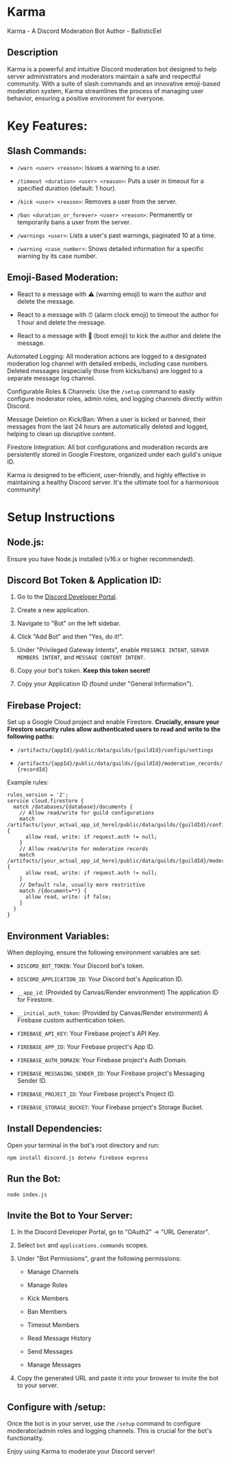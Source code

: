 # Karma

Karma - A Discord Moderation Bot
Author - BallisticEel

## Description

Karma is a powerful and intuitive Discord moderation bot designed to help server administrators and moderators maintain a safe and respectful community. With a suite of slash commands and an innovative emoji-based moderation system, Karma streamlines the process of managing user behavior, ensuring a positive environment for everyone.

# Key Features:

## Slash Commands:

* `/warn <user> <reason>`: Issues a warning to a user.

* `/timeout <duration> <user> <reason>`: Puts a user in timeout for a specified duration (default: 1 hour).

* `/kick <user> <reason>`: Removes a user from the server.

* `/ban <duration_or_forever> <user> <reason>`: Permanently or temporarily bans a user from the server.

* `/warnings <user>`: Lists a user's past warnings, paginated 10 at a time.

* `/warning <case_number>`: Shows detailed information for a specific warning by its case number.

## Emoji-Based Moderation:

* React to a message with ⚠️ (warning emoji) to warn the author and delete the message.

* React to a message with ⏰ (alarm clock emoji) to timeout the author for 1 hour and delete the message.

* React to a message with 👢 (boot emoji) to kick the author and delete the message.

Automated Logging: All moderation actions are logged to a designated moderation log channel with detailed embeds, including case numbers. Deleted messages (especially those from kicks/bans) are logged to a separate message log channel.

Configurable Roles & Channels: Use the `/setup` command to easily configure moderator roles, admin roles, and logging channels directly within Discord.

Message Deletion on Kick/Ban: When a user is kicked or banned, their messages from the last 24 hours are automatically deleted and logged, helping to clean up disruptive content.

Firestore Integration: All bot configurations and moderation records are persistently stored in Google Firestore, organized under each guild's unique ID.

Karma is designed to be efficient, user-friendly, and highly effective in maintaining a healthy Discord server. It's the ultimate tool for a harmonious community!

# Setup Instructions

## Node.js:

Ensure you have Node.js installed (v16.x or higher recommended).

## Discord Bot Token & Application ID:

1. Go to the [Discord Developer Portal](https://discord.com/developers/applications).

2. Create a new application.

3. Navigate to "Bot" on the left sidebar.

4. Click "Add Bot" and then "Yes, do it!".

5. Under "Privileged Gateway Intents", enable `PRESENCE INTENT`, `SERVER MEMBERS INTENT`, and `MESSAGE CONTENT INTENT`.

6. Copy your bot's token. **Keep this token secret!**

7. Copy your Application ID (found under "General Information").

## Firebase Project:

Set up a Google Cloud project and enable Firestore.
**Crucially, ensure your Firestore security rules allow authenticated users to read and write to the following paths:**

* `/artifacts/{appId}/public/data/guilds/{guildId}/configs/settings`

* `/artifacts/{appId}/public/data/guilds/{guildId}/moderation_records/{recordId}`

Example rules:
```
rules_version = '2';
service cloud.firestore {
  match /databases/{database}/documents {
    // Allow read/write for guild configurations
    match /artifacts/[your_actual_app_id_here]/public/data/guilds/{guildId}/configs/settings {
      allow read, write: if request.auth != null;
    }
    // Allow read/write for moderation records
    match /artifacts/[your_actual_app_id_here]/public/data/guilds/{guildId}/moderation_records/{recordId} {
      allow read, write: if request.auth != null;
    }
    // Default rule, usually more restrictive
    match /{document=**} {
      allow read, write: if false;
    }
  }
}
```
## Environment Variables:

When deploying, ensure the following environment variables are set:

* `DISCORD_BOT_TOKEN`: Your Discord bot's token.

* `DISCORD_APPLICATION_ID`: Your Discord bot's Application ID.

* `__app_id`: (Provided by Canvas/Render environment) The application ID for Firestore.

* `__initial_auth_token`: (Provided by Canvas/Render environment) A Firebase custom authentication token.

* `FIREBASE_API_KEY`: Your Firebase project's API Key.

* `FIREBASE_APP_ID`: Your Firebase project's App ID.

* `FIREBASE_AUTH_DOMAIN`: Your Firebase project's Auth Domain.

* `FIREBASE_MESSAGING_SENDER_ID`: Your Firebase project's Messaging Sender ID.

* `FIREBASE_PROJECT_ID`: Your Firebase project's Project ID.

* `FIREBASE_STORAGE_BUCKET`: Your Firebase project's Storage Bucket.

## Install Dependencies:

Open your terminal in the bot's root directory and run:

`npm install discord.js dotenv firebase express`

## Run the Bot:

`node index.js`

## Invite the Bot to Your Server:

1. In the Discord Developer Portal, go to "OAuth2" -> "URL Generator".

2. Select `bot` and `applications.commands` scopes.

3. Under "Bot Permissions", grant the following permissions:

   * Manage Channels

   * Manage Roles

   * Kick Members

   * Ban Members

   * Timeout Members

   * Read Message History

   * Send Messages

   * Manage Messages

4. Copy the generated URL and paste it into your browser to invite the bot to your server.

## Configure with /setup:

Once the bot is in your server, use the `/setup` command to configure moderator/admin roles and logging channels. This is crucial for the bot's functionality.

Enjoy using Karma to moderate your Discord server!
